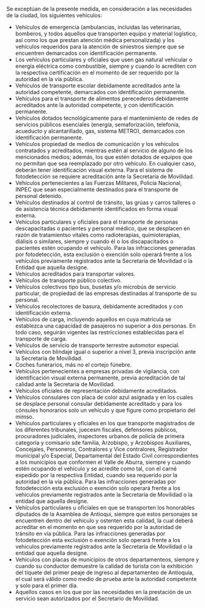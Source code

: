 Se exceptúan de la presente medida, en consideración a las necesidades de la ciudad, los siguientes vehículos:

- Vehículos de emergencia (ambulancias, incluidas las veterinarias, bomberos, y todos aquellos que transporten equipo y material logístico, así como los que prestan atención médica personalizada) y los vehículos requeridos para la atención de siniestros siempre que se encuentren demarcados con identificación permanente.
- Los vehículos particulares y oficiales que usen gas natural vehicular o energía eléctrica como combustible, siempre y cuando lo acrediten con la respectiva certificación en el momento de ser requerido por la autoridad en la vía pública.
- Vehículos de transporte escolar debidamente acreditados ante la autoridad competente, demarcados con identificación permanente.
- Vehículos para el transporte de alimentos perecederos debidamente acreditados ante la autoridad competente, y con identificación permanente.
- Vehículos dotados tecnológicamente para el mantenimiento de redes de servicios públicos esenciales (energía, semaforización, telefonía, acueducto y alcantarillado, gas, sistema METRO), demarcados con identificación permanente.
- Vehículos propiedad de medios de comunicación y los vehículos contratados y acreditados, mientras estén al servicio de alguno de los mencionados medios; además, los que estén dotados de equipos que no permitan que sea reemplazado por otro vehículo. En cualquier caso, deberán tener identificación visual externa. Para el sistema de fotodetección se requiere acreditación ante la Secretaría de Movilidad.
- Vehículos pertenecientes a las Fuerzas Militares, Policía Nacional, INPEC que sean especialmente destinados para el transporte de personal detenido.
- Vehículos destinados al control de tránsito, las grúas y carros talleres o de asistencia técnica debidamente identificados en forma visual externa.
- Vehículos particulares y oficiales para el transporte de personas descapacitadas o pacientes y personal médico, que se desplacen en razón de tratamientso vitales como radioterapias, quimioterapias, diálisis o similares, siempre y cuando él o los discapacitados o pacientes estén ocupando el vehículo. Para las infracciones generadas por fotodetección, esta exclusión o exención solo operará frente a los vehículos previamente registrados ante la Secretaría de Movilidad o la Entidad que aquella designe.
- Vehículos acreditados para transportar valores.
- Vehículos de transporte público colectivo.
- Vehículos colectivos tipo bus, busetas y/o microbús de servicio particular, de propiedad de las empresas destinadas al transporte de su personal.
- Vehículos recolectores de basura, debidamente acreditados y con identificación externa.
- Vehículos de carga, incluyendo aquellos en cuya matrícula se establezca una capacidad de pasajeros no superior a dos personas. En todo caso, seguirán vigentes las restricciones establecidas para el transporte de carga.
- Vehículos de servicio de transporte terrestre automotor especial.
- Vehículos con blindaje igual o superior a nivel 3, previa inscripción ante la Secretaría de Movilidad.
- Coches funerarios, más no el cortejo fúnebre.
- Vehículos pertenecientes a empresas privadas de vigilancia, con identificación visual externa permanente, previa acreditación de tal calidad ante la Secretaria de Movilidad.
- Vehículos oficiales de representación debidamente acreditados.
- Vehículos consulares con placa de color azul asignada y en los cuales se desplace personal consular debidamente acreditado y para los cónsules honorarios solo un vehículo y que figure como propietario del mimso.
- Vehículos particulares y oficiales en los que transporte magistrados de los diferentes tribunales, juecesm fiscales, defensores públicos, procuradores judiciales, inspectores urbanos de policía de primera categoría y comisario sde familia, Arzobispo, y Arzobispos Auxiliares, Concejales, Personeros, Contralores y Vice contralores, Registrador municipal y/o Especial, Departamental del Estado Civil correspondientes a los municipios que conformen el Valle de Aburra, siempre y cuando estén ocupando el vehículo y se acredite como tal, con el carné expedido por la respectiva Entidad, cuando sea requerido por la autoridad en la vía pública. Para las infracciones generadas por fotodetección esta exclusión o exención solo operará frente a los vehículos previamente registrados ante la Secretaría de Movilidad o la entidad que aquella designe.
- Vehículos particulares u oficiales en que se transporten los honorables diputados de la Asamblea de Antioqui, siempre que estos personajes se encuentren dentro del vehículo y ostenten esta calidad, la cual deberá acreditar en el momento en que sea requerido por la autoridad de tránsito en vía pública. Para las infracciones generadas por fotodetección esta exclusión o exención solo operará frente a los vehiculos previamente registrados ante la Secretaría de Movilidad o la entidad que aquella designe.
- Vehículos con placas de municipios de otros departamenteos, siempre y cuando su conductor demuestre la calidad de turista con la exhibición del tiquete del primer peaje de ingreso al departamenteo de Antioquia, el cual será válido como medio de prueba ante la autoridad competente y solo para el primer día.
- Aquellos casos en los que por las necesidades en la prestación de un servicio sean autorizados por el Secretario de Movilidad.
